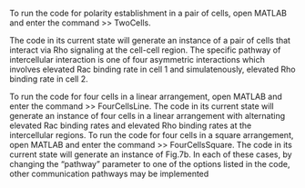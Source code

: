 To run the code for polarity establishment in a pair of cells, open MATLAB and enter the command >> TwoCells. 

The code in its current state will generate an instance of a pair of cells that interact via Rho signaling at the cell-cell region. The specific pathway of intercellular interaction is one of four asymmetric interactions which involves elevated Rac binding rate in cell 1 and simulatenously, elevated Rho binding rate in cell 2.

To run the code for four cells in a linear arrangement, open MATLAB and enter the command >> FourCellsLine. The code in its current state will generate an instance of four cells in a linear arrangement with alternating elevated Rac binding rates and elevated Rho binding rates at the intercellular regions.
To run the code for four cells in a square arrangement, open MATLAB and enter the command >> FourCellsSquare. The code in its current state will generate an instance of Fig.7b.
In each of these cases, by changing the “pathway” parameter to one of the options listed in the code, other communication pathways may be implemented
